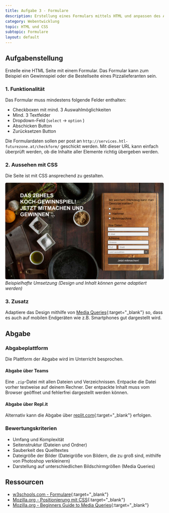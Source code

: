 ```yaml
---
title: Aufgabe 3 - Formulare
description: Erstellung eines Formulars mittels HTML und anpassen des Aussehens
category: Webentwicklung
topic: HTML und CSS
subtopic: Formulare
layout: default
---
```


## Aufgabenstellung

Erstelle eine HTML Seite mit einem Formular. Das Formular kann zum Beispiel ein Gewinnspiel oder die Bestellseite eines Pizzalieferanten sein.

### 1. Funktionalität

Das Formular muss mindestens folgende Felder enthalten:
* Checkboxen mit mind. 3 Auswahlmöglichkeiten
* Mind. 3 Textfelder
* Dropdown-Feld (`select` → `option` )
* Abschicken Button
* Zurücksetzen Button

Die Formulardaten sollen per post an `http://services.htl-futurezone.at/checkform/` geschickt  werden. Mit dieser URL kann einfach überprüft werden, ob die Inhalte aller Elemente richtig übergeben
werden.

### 2. Aussehen mit CSS

Die Seite ist mit CSS ansprechend zu gestalten.

![Beispielhafte Umsetzung](img/forms.jpg)
*Beispielhafte Umsetzung (Design und Inhalt können gerne adaptiert werden)*

### 3. Zusatz
Adaptiere das Design mithilfe von [Media Queries](https://developer.mozilla.org/en-US/docs/Learn/CSS/CSS_layout/Media_queries){:target="_blank"} so, dass es auch auf mobilen Endgeräten wie z.B. Smartphones gut dargestellt wird.

## Abgabe

### Abgabeplattform
Die Plattform der Abgabe wird im Unterricht besprochen.

#### Abgabe über Teams
Eine `.zip`-Datei mit allen Dateien und Verzeichnissen. Entpacke die Datei vorher testweise auf deinem Rechner. Der entpackte Inhalt muss vom Browser geöffnet und fehlerfrei dargestellt werden können.

#### Abgabe über Repl.it
Alternativ kann die Abgabe über [replit.com](https://replit.com){:target="_blank"} erfolgen.

### Bewertungskriterien
* Umfang und Komplexität
* Seitenstruktur (Dateien und Ordner)
* Sauberkeit des Quelltextes
* Dateigröße der Bilder (Dateigröße von Bildern, die zu groß sind, mithilfe von Photoshop verkleinern)
* Darstellung auf unterschiedlichen Bildschirmgrößen (Media Queries)

## Ressourcen

* [w3schools.com - Formulare](https://www.w3schools.com/html/html_forms.asp){:target="_blank"}
* [Mozilla.org - Positionierung mit CSS](https://developer.mozilla.org/en-US/docs/Learn/CSS/CSS_layout/Positioning){:target="_blank"}
* [Mozilla.org - Beginners Guide to Media Queries](https://developer.mozilla.org/en-US/docs/Learn/CSS/CSS_layout/Media_queries){:target="_blank"}
